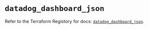 # `datadog_dashboard_json`

Refer to the Terraform Registory for docs: [`datadog_dashboard_json`](https://registry.terraform.io/providers/datadog/datadog/3.33.0/docs/resources/dashboard_json).
